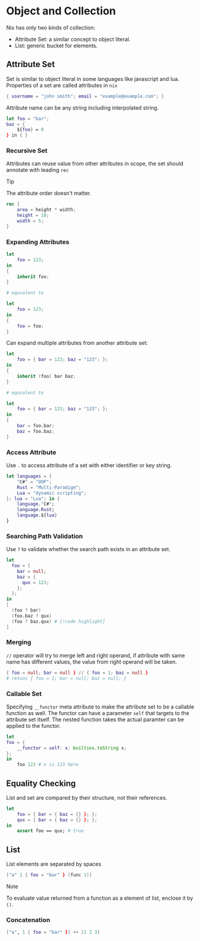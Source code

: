 # Object and Collection

Nix has only two kinds of collection:
- Attribute Set: a similar concept to object literal.
- List: generic bucket for elements.

## Attribute Set

Set is similar to object literal in some languages like javascript and lua.
Properties of a set are called attributes in `nix`

```nix
{ username = "john smith"; email = "example@example.com"; }
```

Attribute name can be any string including interpolated string.

```nix
let foo = "bar";
baz = {
    ${foo} = 0
} in { }
```

### Recursive Set

Attributes can reuse value from other attributes in scope, the set should annotate with leading `rec`

> [!TIP]
> The attribute order doesn't matter.

```nix
rec {
    area = height * width;
    height = 10;
    width = 5;
}
```

### Expanding Attributes

```nix
let
    foo = 123;
in
{
    inherit foo;
}

# equvalent to

let
    foo = 123;
in
{
    foo = foo;
}
```

Can expand multiple attributes from another attribute set:

```nix
let
    foo = { bar = 123; baz = "123"; };
in
{
    inherit (foo) bar baz;
}

# equvalent to

let
    foo = { bar = 123; baz = "123"; };
in
{
    bar = foo.bar;
    baz = foo.baz;
}

```

### Access Attribute

Use `.` to access attribute of a set with either identifier or key string.

```nix
let languages = {
    "C#" = "OOP";
    Rust = "Multi-Paradigm";
    Lua = "dynamic scripting";
}; lua = "Lua"; in {
    language."C#";
    language.Rust;
    language.${lua}
}
```

### Searching Path Validation

Use `?` to validate whether the search path exists in an attribute set.

```nix
let
  foo = {
    bar = null;
    baz = {
      qux = 123;
    };
  };
in
[ 
  (foo ? bar)
  (foo.baz ? qux)
  (foo ? baz.qux) # [!code highlight] 
]
```

### Merging

`//` operator will try to merge left and right operand, if attribute with same name has different values, the value from right operand will be taken.

```nix
{ foo = null; bar = null } // { foo = 1; baz = null }
# retuns { foo = 1; bar = null; baz = null; }
```

### Callable Set

Specifying `__functor` meta attribute to make the attribute set to be a callable function as well.
The functor can have a parameter `self` that targets to the attribute set itself. 
The nested function takes the actual paramter can be applied to the functor.

```nix
let
foo = {
    __functor = self: x: builtins.toString x;
};
in
    foo 123 # x is 123 here
```

## Equality Checking

List and set are compared by their structure, not their references.

```nix
let 
    foo = { bar = { baz = {} }; }; 
    qux = { bar = { baz = {} }; };
in
    assert foo == qux; # true
```

## List

List elements are separated by spaces

```nix
["a" 1 { foo = "bar" } (func 1)]
```

> [!NOTE]
> To evaluate value returned from a function as a element of list, enclose it by `()`.

### Concatenation

```nix
["a", 1 { foo = "bar" }] ++ [1 2 3]
```

